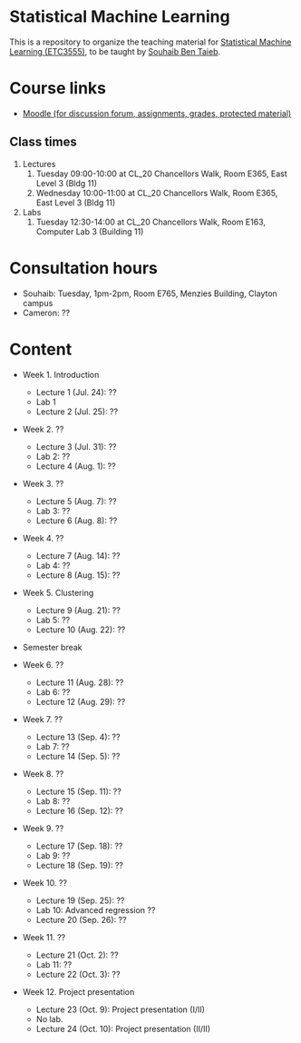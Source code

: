 # Statistical Machine Learning
This is a repository to organize the teaching material for [Statistical Machine Learning (ETC3555)](http://www.monash.edu/pubs/2018handbooks/units/ETC3555.html), to be taught by [Souhaib Ben Taieb](http://www.souhaib-bentaieb.com).

# Course links

- [Moodle (for discussion forum, assignments, grades, protected material)](https://moodle.vle.monash.edu/course/view.php?id=45443)

## Class times
1. Lectures
	1. Tuesday 09:00-10:00 at CL_20 Chancellors Walk, Room E365, East Level 3 (Bldg 11)
	2. Wednesday 10:00-11:00 at CL_20 Chancellors Walk, Room E365, East Level 3 (Bldg 11)
2. Labs
	1. Tuesday 12:30-14:00 at CL_20 Chancellors Walk, Room E163, Computer Lab 3 (Building 11)

	
# Consultation hours

- Souhaib: Tuesday, 1pm-2pm, Room E765, Menzies Building, Clayton campus
- Cameron: ??

# Content

- Week 1. Introduction 
	- Lecture 1 (Jul. 24): ?? 
	- Lab 1 
	- Lecture 2 (Jul. 25): ??
	
- Week 2. ??
	- Lecture 3 (Jul. 31): ??
	- Lab 2: ??
	- Lecture 4 (Aug. 1): ??

- Week 3. ??
	- Lecture 5 (Aug. 7): ??
	- Lab 3: ??
	- Lecture 6 (Aug. 8): ??
	
- Week 4. ??
	- Lecture 7 (Aug. 14): ??
	- Lab 4: ??
	- Lecture 8 (Aug. 15): ??
	
- Week 5. Clustering
	- Lecture 9 (Aug. 21): ??
	- Lab 5: ??
	- Lecture 10 (Aug. 22): ??

- Semester break		
		
- Week 6. ??
	- Lecture 11 (Aug. 28): ??
	- Lab 6: ??
	- Lecture 12 (Aug. 29): ??
	
- Week 7. ??
	- Lecture 13 (Sep. 4): ??
	- Lab 7: ??
	- Lecture 14 (Sep. 5):  ??

	
- Week 8. ??
	- Lecture 15 (Sep. 11): ??
	- Lab 8: ??
	- Lecture 16 (Sep. 12): ?? 
	
- Week 9. ??
	- Lecture 17 (Sep. 18): ??
	- Lab 9: ??
	- Lecture 18 (Sep. 19): ?? 
			
- Week 10.   ??
	- Lecture 19 (Sep. 25): ??
	- Lab 10: Advanced regression  ??
	- Lecture 20 (Sep. 26):  ??
	
- Week 11. ??
	- Lecture 21 (Oct. 2): ??
	- Lab 11: ??
	-  Lecture 22 (Oct. 3): ??
	
- Week 12. Project presentation
	- Lecture 23 (Oct. 9): Project presentation (I/II)
	- No lab.
	- Lecture 24 (Oct. 10): Project presentation (II/II)
	


	
